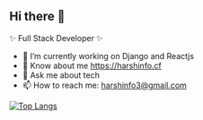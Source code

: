 ## Hi there 👋

✨ Full Stack Developer ✨

- 🔭 I’m currently working on Django and Reactjs
- 🌱 Know about me https://harshinfo.cf
- 💬 Ask me about tech
- 📫 How to reach me: harshinfo3@gmail.com

[![Top Langs](https://github-readme-stats.vercel.app/api/top-langs/?username=iamharshkumar&layout=compact&theme=radical)](https://github.com/iamharshkumar/github-readme-stats)
